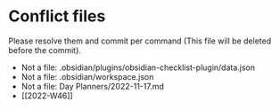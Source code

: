 # Conflict files
Please resolve them and commit per command (This file will be deleted before the commit).
- Not a file: .obsidian/plugins/obsidian-checklist-plugin/data.json
- Not a file: .obsidian/workspace.json
- Not a file: Day Planners/2022-11-17.md
- [[2022-W46]]